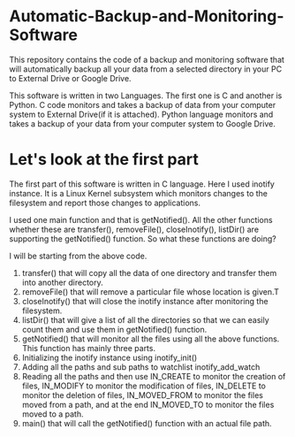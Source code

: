 # Automatic-Backup-and-Monitoring-Software
This repository contains the code of a backup and monitoring software that will automatically backup all your data from a selected directory in your PC to External Drive or Google Drive.

This software is written in two Languages. The first one is C and another is Python. 
C code monitors and takes a backup of data from your computer system to External Drive(if it is attached). Python language monitors and takes a backup of your data from your computer system to Google Drive.

# Let's look at the first part
The first part of this software is written in C language. Here I used inotify instance. It is a Linux Kernel subsystem which monitors changes to the filesystem and report those changes to applications.

I used one main function and that is getNotified(). All the other functions whether these are transfer(), removeFile(), closeInotify(), listDir() are supporting the getNotified() function. So what these functions are doing?

I will be starting from the above code. 

1. transfer() that will copy all the data of one directory and transfer them into another directory. 
2. removeFile() that will remove a particular file whose location is given.T
3. closeInotify() that will close the inotify instance after monitoring the filesystem.
4. listDir() that will give a list of all the directories so that we can easily count them and use them in getNotified() function.
5. getNotified() that will monitor all the files using all the above functions. This function has mainly three parts. 
6. Initializing the inotify instance using inotify_init()
7. Adding all the paths and sub paths to watchlist inotify_add_watch
8. Reading all the paths and then use IN_CREATE to monitor the creation of files, IN_MODIFY to monitor the modification of files, IN_DELETE to monitor the deletion of files, IN_MOVED_FROM to monitor the files moved from a path, and at the end IN_MOVED_TO to monitor the files moved to a path. 
9. main() that will call the getNotified() function with an actual file path.


